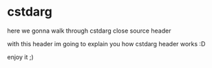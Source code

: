# cstdarg
here we gonna walk through cstdarg close source header

with this header im going to explain you how cstdarg header works :D

enjoy it ;)
